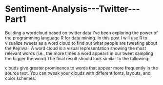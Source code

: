# Sentiment-Analysis---Twitter---Part1
Building a wordcloud based on twitter data
I’ve been exploring the power of the programming language R for data mining. 
In this post I will use R to visualize tweets as a word cloud to find out what people are tweeting about the Kejriwal. 
A word cloud is a visual representation showing the most relevant words (i.e., the more times a word appears in our tweet 
sampling the bigger the word).The final result should look similar to the following:

clouds give greater prominence to words that appear more frequently in the source text. 
You can tweak your clouds with different fonts, layouts, and color schemes. 
